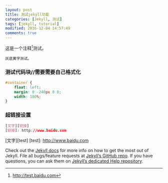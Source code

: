 ```yaml
---
layout: post
title: 测试jekyll功能 
categories: [Jekyll, 测试]
tags: [jekyll, tutorial]
modified: 2016-12-04 14:57:49
comments: true
---
```


这是一个注释[^1]测试。

<!--more-->
`灰底黄字测试。`

### 测试代码块//需要需要自己格式化
~~~css
#container {
    float: left;
    margin: 0 -240px 0 0;
    width: 100%;
}
~~~

### 超链接设置
~~~css
[文字][链接]
[链接]: http://www.baidu.com
~~~
[文字][test]
[test]: http://www.baidu.com

Check out the [Jekyll docs][jekyll] for more info on how to get the most out of Jekyll. File all bugs/feature requests at [Jekyll’s GitHub repo][jekyll-gh]. If you have questions, you can ask them on [Jekyll’s dedicated Help repository][jekyll-help].

[jekyll]:      http://jekyllrb.com
[jekyll-gh]:   https://github.com/jekyll/jekyll
[jekyll-help]: https://github.com/jekyll/jekyll-help







[^1]: <http://test.baidu.com>



